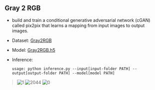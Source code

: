 ## Gray 2 RGB
- build and train a conditional generative adversarial network (cGAN) called pix2pix that learns a mapping from input images to output images.
- Dataset: <a href='https://drive.google.com/drive/folders/1p7aCjeY2AzDwewx8K_I6Ew0XobH3Hjrh?usp=sharing'>Gray2RGB</a>
- Model: <a href='#'>Gray2RGB.h5</a>



- Inference:
  ```shell
  usage: python inference.py --input[input-folder PATH] --output[output-folder PATH] --model[model PATH]
  ```
  
  
> ![1](https://user-images.githubusercontent.com/77120507/163133974-854ba714-0bb4-4fd8-a6ec-17ce0a2bd592.jpg)
![2044](https://user-images.githubusercontent.com/77120507/163134265-1daefa4f-da16-4a35-bd9e-63033b37da63.jpg)
![0](https://user-images.githubusercontent.com/77120507/163134011-ac9e9b9d-a5e5-4f9c-af8d-07b1f3cafb3d.jpg)
